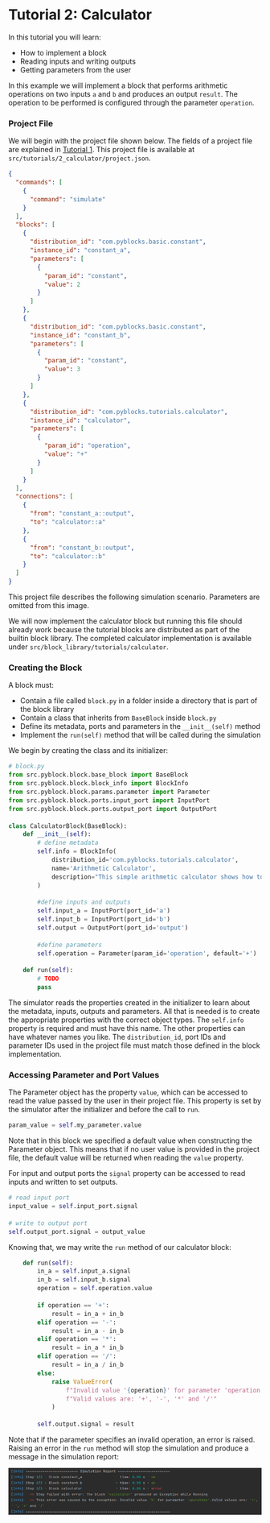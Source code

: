 # Tutorial 2: Calculator

In this tutorial you will learn:
- How to implement a block
- Reading inputs and writing outputs
- Getting parameters from the user

In this example we will implement a block that performs arithmetic operations on two inputs `a` and `b` and 
produces an output `result`. The operation to be performed is configured through the parameter `operation`.

### Project File

We will begin with the project file shown below. The fields of a project file are explained in
[Tutorial 1](tutorial_1_string_transform.md). This project file is available at `src/tutorials/2_calculator/project.json`.

```json
{
  "commands": [
    {
      "command": "simulate"
    }
  ],
  "blocks": [
    {
      "distribution_id": "com.pyblocks.basic.constant",
      "instance_id": "constant_a",
      "parameters": [
        {
          "param_id": "constant",
          "value": 2
        }
      ]
    },
    {
      "distribution_id": "com.pyblocks.basic.constant",
      "instance_id": "constant_b",
      "parameters": [
        {
          "param_id": "constant",
          "value": 3
        }
      ]
    },
    {
      "distribution_id": "com.pyblocks.tutorials.calculator",
      "instance_id": "calculator",
      "parameters": [
        {
          "param_id": "operation",
          "value": "+"
        }
      ]
    }
  ],
  "connections": [
    {
      "from": "constant_a::output",
      "to": "calculator::a"
    },
    {
      "from": "constant_b::output",
      "to": "calculator::b"
    }
  ]
}
```

This project file describes the following simulation scenario. Parameters are omitted from this image.

We will now implement the calculator block but running this file should already work because the
tutorial blocks are distributed as part of the builtin block library. The completed calculator
implementation is available under `src/block_library/tutorials/calculator`.

### Creating the Block

A block must:
 - Contain a file called `block.py` in a folder inside a directory that is part of the block library
 - Contain a class that inherits from `BaseBlock` inside `block.py`
 - Define its metadata, ports and parameters in the `__init__(self)` method
 - Implement the `run(self)` method that will be called during the simulation

We begin by creating the class and its initializer:

```python
# block.py
from src.pyblock.block.base_block import BaseBlock
from src.pyblock.block.block_info import BlockInfo
from src.pyblock.block.params.parameter import Parameter
from src.pyblock.block.ports.input_port import InputPort
from src.pyblock.block.ports.output_port import OutputPort

class CalculatorBlock(BaseBlock):
    def __init__(self):
        # define metadata
        self.info = BlockInfo(
            distribution_id='com.pyblocks.tutorials.calculator',
            name='Arithmetic Calculator',
            description="This simple arithmetic calculator shows how to implement a custom block"
        )

        #define inputs and outputs
        self.input_a = InputPort(port_id='a')
        self.input_b = InputPort(port_id='b')
        self.output = OutputPort(port_id='output')
        
        #define parameters
        self.operation = Parameter(param_id='operation', default='+')

    def run(self):
        # TODO
        pass
```

The simulator reads the properties created in the initializer to learn about the metadata, inputs, outputs 
and parameters. All that is needed is to create the appropriate properties with the correct object types. 
The `self.info` property is required and must have this name. The other properties can have whatever names 
you like. The `distribution_id`, port IDs and parameter IDs used in the project file must match those defined
in the block implementation.

### Accessing Parameter and Port Values

The Parameter object has the property `value`, which can be accessed to read the value passed by the user in 
their project file. This property is set by the simulator after the initializer and before the call to `run`.

```python
param_value = self.my_parameter.value
```

Note that in this block we specified a default value when constructing the Parameter object. This means that if
no user value is provided in the project file, the default value will be returned when reading the `value` property.

For input and output ports the `signal` property can be accessed to read inputs and written to set outputs.

```python
# read input port
input_value = self.input_port.signal

# write to output port
self.output_port.signal = output_value
```

Knowing that, we may write the `run` method of our calculator block:

```python
    def run(self):
        in_a = self.input_a.signal
        in_b = self.input_b.signal
        operation = self.operation.value

        if operation == '+':
            result = in_a + in_b
        elif operation == '-':
            result = in_a - in_b
        elif operation == '*':
            result = in_a * in_b
        elif operation == '/':
            result = in_a / in_b
        else:
            raise ValueError(
                f"Invalid value '{operation}' for parameter 'operation'."
                f"Valid values are: '+', '-', '*' and '/'"
            )

        self.output.signal = result
```

Note that if the parameter specifies an invalid operation, an error is raised. Raising an error
in the `run` method will stop the simulation and produce a message in the simulation report:

![Error message when operation is set to "%"](2_calculator_ValueError.png)

